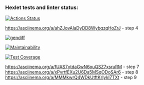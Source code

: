### Hexlet tests and linter status:
[![Actions Status](https://github.com/ShaganKonstantin/frontend-project-46/actions/workflows/hexlet-check.yml/badge.svg)](https://github.com/ShaganKonstantin/frontend-project-46/actions)

https://asciinema.org/a/ahZJovAIaDyDD8WybqzqHoZrJ - step 4

[![gendiff](https://github.com/ShaganKonstantin/frontend-project-46/actions/workflows/gendiff.yml/badge.svg)](https://github.com/ShaganKonstantin/frontend-project-46/actions/workflows/gendiff.yml) 

[![Maintainability](https://api.codeclimate.com/v1/badges/7bcded4e108acd4f0941/maintainability)](https://codeclimate.com/github/ShaganKonstantin/frontend-project-46/maintainability)

[![Test Coverage](https://api.codeclimate.com/v1/badges/7bcded4e108acd4f0941/test_coverage)](https://codeclimate.com/github/ShaganKonstantin/frontend-project-46/test_coverage)

https://asciinema.org/a/fUAS7ytdaGwN6ouQSZ7xsruRM - step 7
https://asciinema.org/a/xPvrtfEXu2U6Da5MSqODoSAr6 - step 8
https://asciinema.org/a/MMMkwrQ4WDkUtftKrIykI7TXt - step 9
